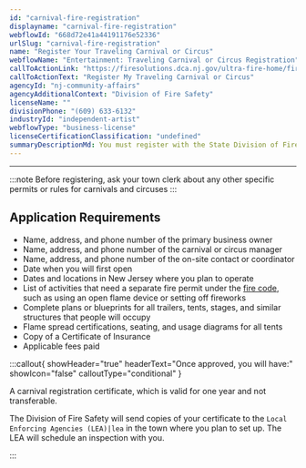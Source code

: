 ```yaml
---
id: "carnival-fire-registration"
displayname: "carnival-fire-registration"
webflowId: "668d72e41a44191176e52336"
urlSlug: "carnival-fire-registration"
name: "Register Your Traveling Carnival or Circus"
webflowName: "Entertainment: Traveling Carnival or Circus Registration"
callToActionLink: "https://firesolutions.dca.nj.gov/ultra-fire-home/fire-carnival-create"
callToActionText: "Register My Traveling Carnival or Circus"
agencyId: "nj-community-affairs"
agencyAdditionalContext: "Division of Fire Safety"
licenseName: ""
divisionPhone: "(609) 633-6132"
industryId: "independent-artist"
webflowType: "business-license"
licenseCertificationClassification: "undefined"
summaryDescriptionMd: You must register with the State Division of Fire Safety to own and/or operate a traveling carnival or circus in New Jersey. You must register at least 30 days before your opening day.
---
```


---

:::note
Before registering, ask your town clerk about any other specific permits or rules for carnivals and circuses
:::

## Application Requirements

- Name, address, and phone number of the primary business owner
- Name, address, and phone number of the carnival or circus manager
- Name, address, and phone number of the on-site contact or coordinator
- Date when you will first open
- Dates and locations in New Jersey where you plan to operate
- List of activities that need a separate fire permit under the [fire code](https://advance.lexis.com/documentpage/?pdmfid=1000516&crid=3545b7d7-21c1-4f1b-92c5-c14a46832e49&nodeid=AAGACXAADAAL&nodepath=%2FROOT%2FAAG%2FAAGACX%2FAAGACXAAD%2FAAGACXAADAAL&level=4&haschildren=&populated=false&title=%C2%A7+5%3A70-2.7+Permits+required&config=00JAA1YTg5OGJlYi04MTI4LTRlNjQtYTc4Yi03NTQxN2E5NmE0ZjQKAFBvZENhdGFsb2ftaXPxZTR7bRPtX1Jok9kz&pddocfullpath=%2Fshared%2Fdocument%2Fadministrative-codes%2Furn%3AcontentItem%3A62WP-2J01-JJ1H-X1S1-00008-00&ecomp=6gf5kkk&prid=85851773-79c5-4603-ad30-c78e32cdb684), such as using an open flame device or setting off fireworks
- Complete plans or blueprints for all trailers, tents, stages, and similar structures that people will occupy
- Flame spread certifications, seating, and usage diagrams for all tents
- Copy of a Certificate of Insurance
- Applicable fees paid

:::callout{ showHeader="true" headerText="Once approved, you will have:" showIcon="false" calloutType="conditional" }

A carnival registration certificate, which is valid for one year and not transferable.

The Division of Fire Safety will send copies of your certificate to the `Local Enforcing Agencies (LEA)|lea` in the town where you plan to set up. The LEA will schedule an inspection with you.

:::
